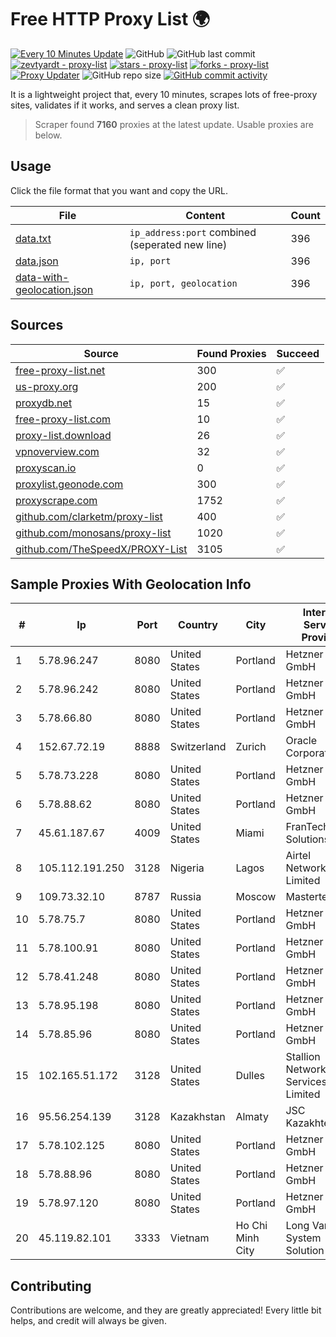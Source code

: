 
# Free HTTP Proxy List 🌍

[![Every 10 Minutes Update](https://github.com/mertguvencli/http-proxy-list/actions/workflows/main.yml/badge.svg?branch=main)](https://github.com/mertguvencli/http-proxy-list/actions/workflows/main.yml)
![GitHub](https://img.shields.io/github/license/mertguvencli/http-proxy-list)
![GitHub last commit](https://img.shields.io/github/last-commit/mertguvencli/http-proxy-list)
[![zevtyardt - proxy-list](https://img.shields.io/static/v1?label=zevtyardt&message=proxy-list&color=blue&logo=github)](https://github.com/zevtyardt/proxy-list "Go to GitHub repo")
[![stars - proxy-list](https://img.shields.io/github/stars/zevtyardt/proxy-list?style=social)](https://github.com/zevtyardt/proxy-list)
[![forks - proxy-list](https://img.shields.io/github/forks/zevtyardt/proxy-list?style=social)](https://github.com/zevtyardt/proxy-list)
[![Proxy Updater](https://github.com/zevtyardt/proxy-list/workflows/Proxy%20Updater/badge.svg)](https://github.com/zevtyardt/proxy-list/actions?query=workflow:"Proxy+Updater")
![GitHub repo size](https://img.shields.io/github/repo-size/zevtyardt/proxy-list)
[![GitHub commit activity](https://img.shields.io/github/commit-activity/m/zevtyardt/proxy-list?logo=commits)](https://github.com/zevtyardt/proxy-list/commits/main)

It is a lightweight project that, every 10 minutes, scrapes lots of free-proxy sites, validates if it works, and serves a clean proxy list.

> Scraper found **7160** proxies at the latest update. Usable proxies are below.

## Usage

Click the file format that you want and copy the URL.

|File|Content|Count|
|----|-------|-----|
|[data.txt](https://raw.githubusercontent.com/mertguvencli/http-proxy-list/main/proxy-list/data.txt)|`ip_address:port` combined (seperated new line)|396|
|[data.json](https://raw.githubusercontent.com/mertguvencli/http-proxy-list/main/proxy-list/data.json)|`ip, port`|396|
|[data-with-geolocation.json](https://raw.githubusercontent.com/mertguvencli/http-proxy-list/main/proxy-list/data-with-geolocation.json)|`ip, port, geolocation`|396|

## Sources

|Source|Found Proxies|Succeed|
|------|-------------|-------|
|[free-proxy-list.net](https://free-proxy-list.net)|300|✅|
|[us-proxy.org](https://www.us-proxy.org)|200|✅|
|[proxydb.net](http://proxydb.net)|15|✅|
|[free-proxy-list.com](https://free-proxy-list.com/?page=&port=&type%5B%5D=http&type%5B%5D=https&up_time=0&search=Search)|10|✅|
|[proxy-list.download](https://www.proxy-list.download/HTTP)|26|✅|
|[vpnoverview.com](https://vpnoverview.com/privacy/anonymous-browsing/free-proxy-servers)|32|✅|
|[proxyscan.io](https://www.proxyscan.io)|0|✅|
|[proxylist.geonode.com](https://proxylist.geonode.com/api/proxy-list?limit=300&page=1&sort_by=lastChecked&sort_type=desc&protocols=http,https)|300|✅|
|[proxyscrape.com](https://api.proxyscrape.com/v2/?request=displayproxies&protocol=http&timeout=10000&country=all&ssl=all&anonymity=all)|1752|✅|
|[github.com/clarketm/proxy-list](https://raw.githubusercontent.com/clarketm/proxy-list/master/proxy-list-raw.txt)|400|✅|
|[github.com/monosans/proxy-list](https://raw.githubusercontent.com/monosans/proxy-list/main/proxies/http.txt)|1020|✅|
|[github.com/TheSpeedX/PROXY-List](https://raw.githubusercontent.com/TheSpeedX/PROXY-List/master/http.txt)|3105|✅|


## Sample Proxies With Geolocation Info

|#|Ip|Port|Country|City|Internet Service Provider|
|-|--|----|-------|----|-------------------------|
|1|5.78.96.247|8080|United States|Portland|Hetzner Online GmbH|
|2|5.78.96.242|8080|United States|Portland|Hetzner Online GmbH|
|3|5.78.66.80|8080|United States|Portland|Hetzner Online GmbH|
|4|152.67.72.19|8888|Switzerland|Zurich|Oracle Corporation|
|5|5.78.73.228|8080|United States|Portland|Hetzner Online GmbH|
|6|5.78.88.62|8080|United States|Portland|Hetzner Online GmbH|
|7|45.61.187.67|4009|United States|Miami|FranTech Solutions|
|8|105.112.191.250|3128|Nigeria|Lagos|Airtel Networks Limited|
|9|109.73.32.10|8787|Russia|Moscow|Mastertel ISP|
|10|5.78.75.7|8080|United States|Portland|Hetzner Online GmbH|
|11|5.78.100.91|8080|United States|Portland|Hetzner Online GmbH|
|12|5.78.41.248|8080|United States|Portland|Hetzner Online GmbH|
|13|5.78.95.198|8080|United States|Portland|Hetzner Online GmbH|
|14|5.78.85.96|8080|United States|Portland|Hetzner Online GmbH|
|15|102.165.51.172|3128|United States|Dulles|Stallion Network Services Limited|
|16|95.56.254.139|3128|Kazakhstan|Almaty|JSC Kazakhtelecom|
|17|5.78.102.125|8080|United States|Portland|Hetzner Online GmbH|
|18|5.78.88.96|8080|United States|Portland|Hetzner Online GmbH|
|19|5.78.97.120|8080|United States|Portland|Hetzner Online GmbH|
|20|45.119.82.101|3333|Vietnam|Ho Chi Minh City|Long Van System Solution|



## Contributing

Contributions are welcome, and they are greatly appreciated! Every
little bit helps, and credit will always be given.

